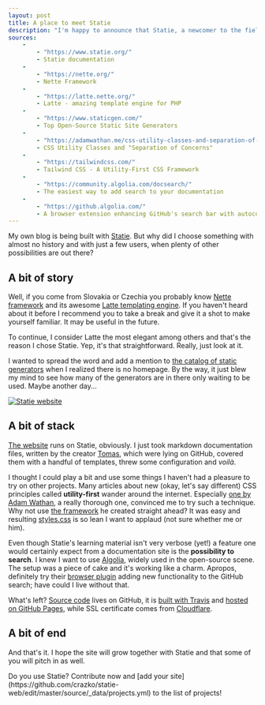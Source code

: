 ```yaml
---
layout: post
title: A place to meet Statie
description: "I'm happy to announce that Statie, a newcomer to the field of static site generators written in PHP, received a place where it could promote itself better. <a href=\"https://www.statie.org/\">It's own website</a>. Though a really simple one; but it's healthy to start with small things, they say."
sources:
	-
		- "https://www.statie.org/"
		- Statie documentation
	-
		- "https://nette.org/"
		- Nette Framework
	-
		- "https://latte.nette.org/"
		- Latte - amazing template engine for PHP
	-
		- "https://www.staticgen.com/"
		- Top Open-Source Static Site Generators
	-
		- "https://adamwathan.me/css-utility-classes-and-separation-of-concerns/"
		- CSS Utility Classes and "Separation of Concerns"
	-
		- "https://tailwindcss.com/"
		- Tailwind CSS - A Utility-First CSS Framework
	-
		- "https://community.algolia.com/docsearch/"
		- The easiest way to add search to your documentation
	-
		- "https://github.algolia.com/"
		- A browser extension enhancing GitHub's search bar with autocomplete
---
```


My own blog is being built with [Statie](https://github.com/Symplify/Statie). But why did I choose something with almost no history and with just a few users, when plenty of other possibilities are out there?

## A bit of story

Well, if you come from Slovakia or Czechia you probably know [Nette framework](https://nette.org/) and its awesome [Latte templating engine](https://latte.nette.org/). If you haven't heard about it before I recommend you to take a break and give it a shot to make yourself familiar. It may be useful in the future.

To continue, I consider Latte the most elegant among others and that's the reason I chose Statie. Yep, it's that straightforward. Really, just look at it.

I wanted to spread the word and add a mention to [the catalog of static generators](https://www.staticgen.com/) when I realized there is no homepage. By the way, it just blew my mind to see how many of the generators are in there only waiting to be used. Maybe another day...

[![Statie website](/assets/posts/a-place-to-meet-statie/statie-web.png)](https://www.statie.org/)

## A bit of stack

[The website](https://www.statie.org/) runs on Statie, obviously. I just took markdown documentation files, written by the creator [Tomas](https://www.tomasvotruba.cz/), which were lying on GitHub, covered them with a handful of templates, threw some configuration and _voilà_.

I thought I could play a bit and use some things I haven't had a pleasure to try on other projects. Many articles about new (okay, let's say different) CSS principles called **utility-first** wander around the internet. Especially [one by Adam Wathan](https://adamwathan.me/css-utility-classes-and-separation-of-concerns/), a really thorough one, convinced me to try such a technique. Why not use [the framework](https://tailwindcss.com/) he created straight ahead? It was easy and resulting [styles.css](https://github.com/crazko/statie-web/blob/master/source/assets/css/styles.css) is so lean I want to applaud (not sure whether me or him).

Even though Statie's learning material isn't very verbose (yet!) a feature one would certainly expect from a documentation site is the **possibility to search**. I knew I want to use [Algolia](https://community.algolia.com/docsearch/), widely used in the open-source scene. The setup was a piece of cake and it's working like a charm. Apropos, definitely try their [browser plugin](https://github.algolia.com/) adding new functionality to the GitHub search; have could I live without that.

What's left? [Source code](https://github.com/crazko/statie-web) lives on GitHub, it is [built with Travis](https://travis-ci.org/crazko/statie-web/) and [hosted on GitHub Pages](https://www.statie.org/docs/github-pages/), while SSL certificate comes from [Cloudflare](https://www.cloudflare.com/).

## A bit of end

And that's it. I hope the site will grow together with Statie and that some of you will pitch in as well.

<div class="tip" markdown="1">
Do you use Statie? Contribute now and [add your site](https://github.com/crazko/statie-web/edit/master/source/_data/projects.yml) to the list of projects!
</div>
